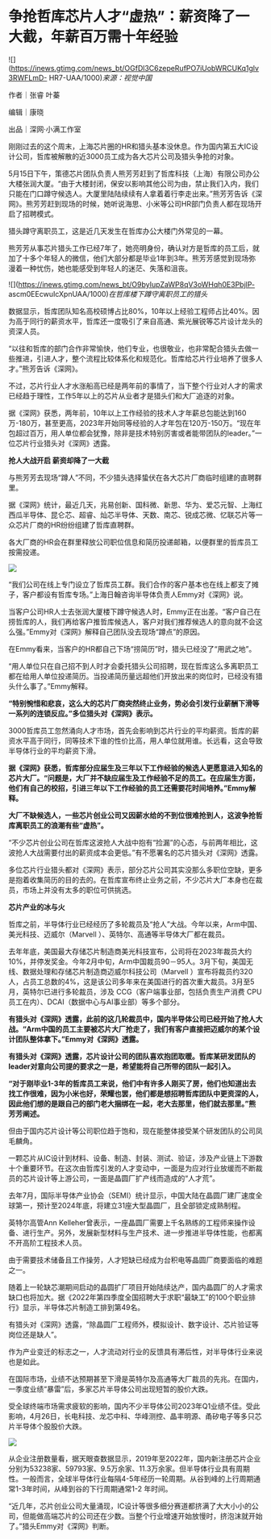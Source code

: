 # 争抢哲库芯片人才“虚热”：薪资降了一大截，年薪百万需十年经验

![](https://inews.gtimg.com/news_bt/OGfDl3C6zepeRufPO7iUobWRCUKq1glv3RWFLmD-
HR7-UAA/1000)_来源：视觉中国_

作者｜张睿 叶蓁

编辑｜康晓

出品｜深网·小满工作室

刚刚过去的这个周末，上海芯片圈的HR和猎头基本没休息。作为国内第五大IC设计公司，哲库被解散的近3000员工成为各大芯片公司及猎头争抢的对象。

5月15日下午，策德芯片团队负责人熊芳芳赶到了哲库科技（上海）有限公司办公大楼张润大厦。“由于大楼封闭，保安以影响其他公司为由，禁止我们入内，我们只能在门口蹲守候选人。大厦里陆陆续续有人拿着着行李走出来。”熊芳芳告诉《深网》。熊芳芳赶到现场的时候，她听说海思、小米等公司HR部门负责人都在现场开启了招聘模式。

猎头蹲守离职员工，这是近几天发生在哲库办公大楼门外常见的一幕。

熊芳芳从事芯片猎头工作已经7年了，她亮明身份，确认对方是哲库的员工后，就加了十多个年轻人的微信，他们大部分都是毕业1年到3年。熊芳芳感觉到现场弥漫着一种忧伤，她也能感受到年轻人的迷茫、失落和沮丧。

![](https://inews.gtimg.com/news_bt/O9byIupZaWP8qV3oWHqh0E3PbjlP-
ascm0EEcwuIcXpnUAA/1000)_在哲库楼下蹲守离职员工的猎头_

数据显示，哲库团队知名高校硕博占比80%，10年以上经验工程师占比40%。因为高于同行的薪资水平，哲库还一度吸引了来自高通、紫光展锐等芯片设计龙头的资深人员。

“以往和哲库的部门合作非常愉快，他们专业，也很敬业，也非常配合猎头去做一些推进，引进人才，整个流程比较体系化和规范化。哲库给芯片行业培养了很多人才。”熊芳告诉《深网》。

不过，芯片行业人才水涨船高已经是两年前的事情了，当下整个行业对人才的需求已经趋于理性，工作5年以上的芯片从业者才是猎头们和大厂追逐的对象。

据《深网》获悉，两年前，10年以上工作经验的技术人才年薪总包能达到160万-180万，甚至更高，2023年开始同等经验的人才年包在120万-150万。“现在年包超过百万，用人单位都会犹豫，除非是技术特别厉害或者能带团队的leader。”一位芯片行业猎头对《深网》透露。

**抢人大战开启 薪资却降了一大截**

与熊芳芳去现场“蹲人”不同，不少猎头选择蛰伏在各大芯片厂商临时组建的直聘群里。

据《深网》统计，最近几天，兆易创新、国科微、新思、华为、爱芯元智、上海红西瓜半导体、昆仑芯、超睿、灿芯半导体、天数、南芯、锐成芯微、忆联芯片等一众芯片厂商的HR纷纷组建了哲库直聘群。

各大厂商的HR会在群里释放公司职位信息和简历投递邮箱，以便群里的哲库员工按需投递。

![](https://inews.gtimg.com/news_bt/O5hSeWoqsBNOv_gmlUB5kcDaiyxoJEyrybVBX5tcp1W5IAA/1000)

“我们公司在线上专门设立了哲库员工群。我们合作的客户基本也在线上都支了摊子，客户都设有哲库专场。”上海日翰咨询半导体负责人Emmy对《深网》说。

当客户公司HR人士去张润大厦楼下蹲守候选人时，Emmy正在出差。“客户自己在捞哲库的人，我们再给客户推哲库候选人，客户对我们推荐候选人的意向就不会这么强。”Emmy对《深网》解释自己团队没去现场“蹲点”的原因。

在Emmy看来，当客户的HR都自己下场“捞简历”时，猎头已经没了“用武之地”。

“用人单位只在自己招不到人时才会委托猎头公司招聘，现在哲库这么多离职员工都在给用人单位投递简历。当投递简历量远超他们开放出来的岗位时，已经没有猎头什么事了。”Emmy解释。

**“特别惋惜和悲哀，这么大的芯片厂商突然终止业务，势必会引发行业薪酬下滑等一系列的连锁反应。”多位猎头对《深网》表示。**

3000哲库员工忽然涌向人才市场，首先会影响到芯片行业的平均薪资。哲库的薪资水平高于同行，同等技术下谁的性价比高，用人单位就用谁。长远看，这会导致半导体行业的平均薪资下滑。

**据《深网》获悉，哲库部分应届生及三年以下工作经验的候选人更愿意进入知名的芯片大厂。“问题是，大厂并不缺应届生及工作经验不足的员工。在应届生方面，他们有自己的校招，引进三年以下工作经验的员工还需要花时间培养。”Emmy解释。**

**大厂不缺候选人，一些芯片创业公司又因薪水给的不到位很难抢到人，这波争抢哲库离职员工的浪潮有些“虚热”。**

“不少芯片创业公司在哲库这波抢人大战中抱有“捡漏”的心态，与前两年相比，这波抢人大战需要付出的薪资成本会更低。”有不愿署名的芯片猎头对《深网》透露。

多位芯片行业猎头都对《深网》表示，部分芯片公司其实没那么多职位空缺，更多是抱着收集简历的目的去的。在哲库宣布终止业务之前，不少芯片大厂本身也在裁员，市场上并没有太多的职位可供挑选。

**芯片产业的冰与火**

哲库之前，半导体行业已经经历了多轮裁员及“抢人”大战。今年以来，Arm中国、美光科技、迈威尔（Marvell ）、英特尔、高通等半导体大厂都在裁员。

去年年底，美国最大存储芯片制造商美光科技宣布，公司将在2023年裁员大约10%，并停发奖金。今年2月中旬，Arm中国裁员90－95人。3月下旬，美国无线、数据处理和存储芯片制造商迈威尔科技公司（Marvell
）宣布将裁员约320人，占员工总数的4%，这是该公司多年来在美国进行的首次重大裁员。3月至5月，英特尔已进行多轮裁员，涉及
CCG（客户端事业部，包括负责生产消费 CPU员工在内）、DCAI（数据中心与AI事业部）等多个部分。

**有猎头对《深网》透露，此前的这几轮裁员中，国内半导体公司已经开始了抢人大战。“Arm中国的员工主要被芯片大厂抢走了，我们有客户直接把迈威尔的某个设计团队整体拿下。”Emmy对《深网》透露。**

**有猎头对《深网》透露，芯片设计公司的团队喜欢抱团取暖。哲库某研发团队的leader对意向公司提的要求之一是，希望能将自己所带的团队一起引入。**

**“对于刚毕业1-3年的哲库员工来说，他们中有许多人刚买了房，他们也知道出去找工作很难，因为小米也好，荣耀也罢，他们都是想招聘哲库团队中更资深的人，因此他们想的是跟自己的部门老大捆绑在一起，老大去那里，他们就去那里。”熊芳芳阐述。**

但由于国内芯片设计等公司职位趋于饱和，现在能整体接受某个研发团队的公司凤毛麟角。

一颗芯片从IC设计到材料、设备、制造、封装、测试、验证，涉及产业链上下游数十个重要环节。在这次由哲库引发的人才变动中，一面是为应对行业放缓而不断裁员的芯片设计等上游公司，一面是晶圆厂扩产线而造成的“人才荒”。

去年7月，国际半导体产业协会（SEMI）统计显示，中国大陆在晶圆厂建厂速度全球第一，预计至2024年底，将建立31座大型晶圆厂，且全部锁定成熟制程。

英特尔高管Ann
Kelleher曾表示，一座晶圆厂需要上千名熟练的工程师来操作设备、进行生产。另外，发展新型材料与生产技术、进一步推进半导体性能，也都离不开高阶工程技术人员。

由于需要技术储备且工作操劳，人才短缺已经成为台积电等晶圆厂商要面临的难题之一。

随着上一轮缺芯潮期间启动的晶圆扩厂项目开始陆续达产，国内晶圆厂的人才需求缺口也将加大。据《2022年第四季度全国招聘大于求职“最缺工”的100个职业排行》显示，半导体芯片制造工排到第49名。

有猎头对《深网》透露，“除晶圆厂工程师外，模拟设计、数字设计、芯片验证等岗位还是缺人”。

作为产业变迁的标志之一，人才流动对行业的反馈具有滞后性，对半导体行业来说也是如此。

在国际市场，业绩不达预期甚至下滑是英特尔及高通等大厂裁员的先兆。在国内，一季度业绩“暴雷”后，多家芯片半导体公司出现短暂的股价大跌。

受全球终端市场需求疲软的影响，国内不少半导体公司2023年Q1业绩不佳。受此影响，4月26日，长电科技、龙芯中科、华峰测控、晶丰明源、甬矽电子等多只芯片半导体个股股价大跌。

![](https://inews.gtimg.com/news_bt/OjdNlFIV0Q2feFidsxQKU3EnMnORlSbYFGmTxH8XkmLf0AA/1000)

从企业注册数量看，据天眼查数据显示，2019年至2022年，国内新注册芯片企业分别为53238家、59793家、9.5万余家、11.3万余家。但半导体行业具有周期性。一般而言，全球半导体行业每隔4-5年经历一轮周期。从谷到峰的上行周期通常1-3年时间，从峰到谷的下行周期通常1-2
年时间。

“近几年，芯片创业公司大量涌现，IC设计等很多细分赛道都挤满了大大小小的公司，但能做高端芯片的公司还在少数。当整个行业增速开始放慢时，挤泡沫就开始了。”猎头Emmy对《深网》判断。

